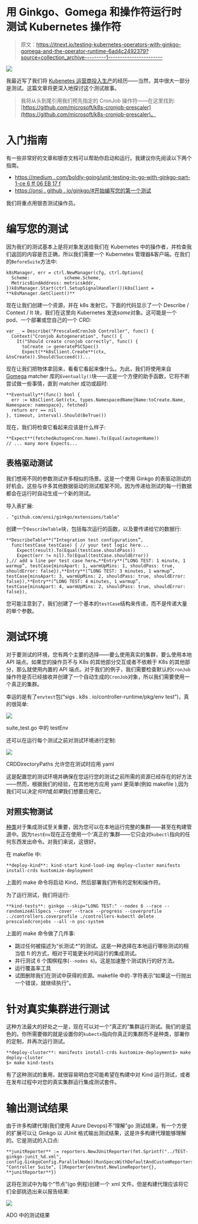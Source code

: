# 用 Ginkgo、Gomega 和操作符运行时测试 Kubernetes 操作符

> 原文：<https://itnext.io/testing-kubernetes-operators-with-ginkgo-gomega-and-the-operator-runtime-6ad4c2492379?source=collection_archive---------1----------------------->

![](img/202b49e9c5ce6855905655725627595f.png)

我最近写了我们将 [Kubenetes 运营商投入生产](/taking-a-kubernetes-operator-to-production-bc59708db420)的经历——当然，其中很大一部分是测试。这篇文章将更深入地探讨这个测试故事。

> 我将从头到尾引用我们预先指定的 CronJob 操作符——在这里找到:[https://github.com/microsoft/k8s-cronjob-prescaler](https://github.com/microsoft/k8s-cronjob-prescaler)。

# 入门指南

有一些非常好的文章和银杏文档可以帮助你启动和运行。我建议你先阅读以下两个指南。

*   [https://medium . com/boldly-going/unit-testing-in-go-with-ginkgo-part-1-ce 6 ff 06 EB 17 f](https://medium.com/boldly-going/unit-testing-in-go-with-ginkgo-part-1-ce6ff06eb17f)
*   [https://onsi . github . io/ginkgo/#开始编写您的第一个测试](https://onsi.github.io/ginkgo/#getting-started-writing-your-first-test)

我们将重点用银杏测试操作员。

# 编写您的测试

因为我们的测试基本上是将对象发送给我们在 Kubernetes 中的操作者，并检查我们返回的内容是否正确，所以我们需要一个 Kubernetes 管理器&客户端。在我们的`BeforeSuite`方法中:

```
k8sManager, err = ctrl.NewManager(cfg, ctrl.Options{
  Scheme:             scheme.Scheme,
  MetricsBindAddress: metricsAddr,
})k8sManager.Start(ctrl.SetupSignalHandler())k8sClient = **k8sManager.GetClient()**
```

现在让我们创建一个资源，并在 k8s 发射它。下面的代码显示了一个 Describe / Context / It 块，我们在这里向 Kubernetes 发送*some*对象。这可能是一个 pod、一个部署或您自己的一个 CRD:

```
var _ = Describe("PrescaledCronJob Controller", func() {
  Context("Cronjob Autogeneration", func() {
    It("Should create cronjob correctly", func() {
      toCreate := generatePSCSpec()
      Expect(**k8sClient.Create**(ctx, &toCreate)).Should(Succeed())...
```

现在让我们把物体拿回来，看看它看起来像什么。为此，我们将使用来自 [Gomega](https://onsi.github.io/gomega/) matcher 库的`Eventually()`块——这是一个方便的助手函数，它将不断尝试做一些事情，直到 matcher 成功或超时:

```
**Eventually**(func() bool {
  err := k8sClient.Get(ctx, types.NamespacedName{Name:toCreate.Name, Namespace: namespace}, fetched)
  return err == nil
}, timeout, interval).Should(BeTrue())
```

现在，我们将检查它看起来应该是什么样子:

```
**Expect**(fetchedAutogenCron.Name).To(Equal(autogenName))
// ... many more Expects...
```

## 表格驱动测试

我们想用不同的参数测试许多相似的场景。这是一个使用 Ginkgo 的表驱动测试的好机会。这些与许多其他数据驱动的测试框架不同，因为传递给测试的每一行数据都会在运行时自动生成一个新的测试。

导入表扩展:

```
. "github.com/onsi/ginkgo/extensions/table"
```

创建一个`DescribeTable`块，包括每次运行的函数，以及要传递给它的数据行:

```
**DescribeTable**(“Integration test configurations”,
  func(testCase testCase) { // your test logic here...
    Expect(result).To(Equal(testCase.shouldPass))
    Expect(err != nil).To(Equal(testCase.shouldError))
},// add a line per test case here…**Entry**(“LONG TEST: 1 minute, 1 warmup”, testCase{minsApart: 1, warmUpMins: 1, shouldPass: true, shouldError: false}),**Entry**(“LONG TEST: 3 minutes, 1 warmup”, testCase{minsApart: 3, warmUpMins: 2, shouldPass: true, shouldError: false}),**Entry**(“LONG TEST: 4 minutes, 1 warmup”, testCase{minsApart: 4, warmUpMins: 2, shouldPass: true, shouldError: false}),
```

您可能注意到了，我们创建了一个基本的`testCase`结构来传递，而不是传递大量的单个参数。

# 测试环境

对于要测试的环境，您有两个主要的选择——要么使用真实的集群，要么使用本地 API 端点。如果您的操作员不与 K8s 的其他部分交互或者不依赖于 K8s 的其他部分，那么就使用内置的 API 端点。对于我们的例子，我们需要检查默认的`CronJob`操作符是否已经接收并创建了一个自动生成的`CronJob`对象，所以我们需要使用一个真正的集群。

幸运的是有了`envtest`包(“sigs . k8s . io/controller-runtime/pkg/env test”)，真的很简单:

![](img/3a3793724bd0452b3584bf726992e19d.png)

suite_test.go 中的 testEnv

还可以在运行每个测试之前对测试环境进行定制:

![](img/a781f55c6dae173dca97f1a239e03fa8.png)

CRDDirectoryPaths 允许您在测试时应用 yaml

这是配置您的测试环境并确保在您运行您的测试之前所需的资源已经存在的好方法——然而，根据我们的经验，在其他地方应用 yaml 更简单(例如 makefile ),因为我们可以决定*何时*或*如果*我们想要应用它。

## 对照实物测试

[种类](https://kind.sigs.k8s.io/)对于集成测试至关重要，因为您可以在本地运行完整的集群——甚至在构建管道中。因为`testEnv`现在正在使用一个‘真正的’集群——它只会对`kubectl`指向的任何东西发出命令。对我们来说，这很好。

在 makefile 中:

```
**deploy-kind**: kind-start kind-load-img deploy-cluster manifests install-crds kustomize-deployment
```

上面的 make 命令将启动 Kind，然后部署我们所有的定制和操作符。

为了运行测试，我们将运行:

```
**kind-tests**: ginkgo --skip="LONG TEST:" --nodes 6 --race --randomizeAllSpecs --cover --trace --progress --coverprofile ../controllers.coverprofile ./controllers-kubectl delete prescaledcronjobs --all -n psc-system
```

上面的 make 命令做了几件事:

*   跳过任何被描述为“长测试:*”的测试。这是一种选择在本地运行哪些测试的相当低 fi 的方式，相对于可能更长时间运行的集成测试。
*   并行测试 6 个围棋程序(`--nodes 6`)。这是加速整个测试执行的好方法。
*   运行覆盖率工具
*   试图删除我们在测试中获得的资源。makefile 中的`-`字符表示“如果这一行抛出一个错误，就继续执行”。

# 针对真实集群进行测试

这种方法最大的好处之一是，现在可以对一个“真正的”集群运行测试。我们的是蓝色的。你所需要做的就是设置你的`kubectx`指向你真正的集群而不是种类，部署你的定制，并再次运行测试。

```
**deploy-cluster**: manifests install-crds kustomize-deployment$> make deploy-cluster
$> make kind-tests
```

有了这种测试的重用，就很容易明白您可能希望在构建中对 Kind 运行测试，或者在发布过程中对您的真实集群运行集成测试套件。

# 输出测试结果

由于许多构建代理(我们使用 Azure Devops)不“理解”go 测试结果，有一个方便的扩展可以让 Ginkgo 以 JUnit 格式输出测试结果，这是许多构建代理能够理解的。它是测试的入口点:

```
**junitReporter** := reporters.NewJUnitReporter(fmt.Sprintf("../TEST-ginkgo-junit_%d.xml", config.GinkgoConfig.ParallelNode))RunSpecsWithDefaultAndCustomReporters(t, "Controller Suite", []Reporter{envtest.NewlineReporter{}, **junitReporter**})
```

这将在测试中为每个“节点”(go 例程)创建一个 xml 文件。但是构建代理应该将它们全部挑选出来以报告结果:

![](img/8ac6a9ee2df1c703a860cc0cde87ee81.png)

ADO 中的测试结果